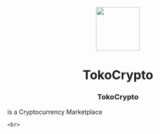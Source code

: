 <p align="center">
    <a href="https://github.com/yiisoft" target="_blank">
        <img src="http://pngimg.com/uploads/bitcoin/bitcoin_PNG48.png" height="100px">
    </a>
    <h1 align="center">TokoCrypto</h1>
    <h3 align="center">TokoCrypto</h3> is a Cryptocurrency Marketplace
	
    <br>
</p>


